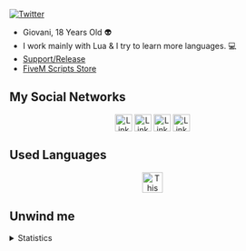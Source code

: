 [![Twitter](https://img.shields.io/twitter/follow/DakoooM?color=1DA1F2&logo=twitter&style=for-the-badge)](https://twitter.com/DakoooM)

- Giovani, 18 Years Old 👽
- I work mainly with Lua & I try to learn more languages. 💻
- [Support/Release](https://discord.gg/EBfXQ94ewu)
- [FiveM Scripts Store](https://discord.gg/mUmeeUsFcU)

## My Social Networks

<p align="center">
<a href="https://discord.gg/EBfXQ94ewu" target="blank"><img align="center" src=https://cdn.jsdelivr.net/npm/simple-icons@v3/icons/discord.svg alt="Link Discord To DakoM" height="30" width="30"/></a>
<a href="https://www.youtube.com/c/DakoM/videos" target="blank"><img align="center" src=https://cdn.jsdelivr.net/npm/simple-icons@v3/icons/youtube.svg alt="Link YouTube To DakoM" height="30" width="30"/></a>
<a href="https://www.twitch.tv/dakooooom" target="blank"><img align="center" src=https://cdn.jsdelivr.net/npm/simple-icons@v3/icons/twitch.svg alt="Link Twitch To DakoM" height="30" width="30"/></a>
<a href="https://twitter.com/DakoooM" target="blank"><img align="center" src=https://cdn.jsdelivr.net/npm/simple-icons@v3/icons/twitter.svg alt="Link Twitter To Tweeter" height="30" width="30"/></a>
</p>
  
## Used Languages

<p align="center">
<a href="https://discord.gg/EBfXQ94ewu" target="blank"><img align="center" src="https://upload.wikimedia.org/wikipedia/commons/thumb/c/cf/Lua-Logo.svg/1200px-Lua-Logo.svg.png" alt="This is LUA" width="36"/></a>
</p>

## Unwind me

<details>
<summary style = "user-select:none;">Statistics</summary>
  
[![Top Langs](https://github-readme-stats.vercel.app/api/top-langs/?username=DakoooM&theme=dark)](https://github.com/DakoooM?tab=repositories)
  
</details>
